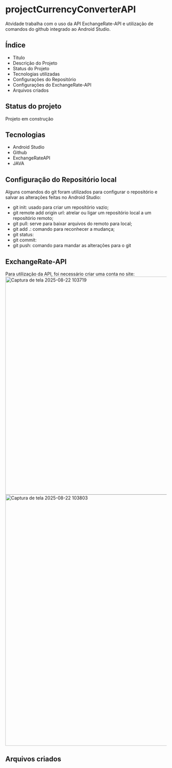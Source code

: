 # projectCurrencyConverterAPI
Atvidade trabalha com o uso da API ExchangeRate-API e utilização de comandos do github integrado ao Android Studio.

## Índice
* Título
* Descrição do Projeto
* Status do Projeto
* Tecnologias utilizadas 
* Configurações do Repositório
* Configurações do ExchangeRate-API
* Arquivos criados

## Status do projeto
Projeto em construção 

## Tecnologias 
- Android Studio
- Github
- ExchangeRateAPI
- JAVA


## Configuração do Repositório local 
 Alguns comandos do git foram utilizados para configurar o repositório e salvar as alterações feitas no Android Studio:

 - git init: usado para criar um repositório vazio;
 - git remote add origin url: atrelar ou ligar um repositório local a um  repositório remoto;
- git pull: serve para baixar arquivos do remoto para local;
- git add .: comando para reconhecer a mudança;
- git status:
- git commit: 
- git push: comando para mandar as alterações para o git

## ExchangeRate-API
Para utilização da API, foi necessário criar uma conta no site:
<img width="1462" height="680" alt="Captura de tela 2025-08-22 103719" src="https://github.com/user-attachments/assets/71bbf980-aae7-4399-9909-4fd4b974c760" />
<img width="1255" height="784" alt="Captura de tela 2025-08-22 103803" src="https://github.com/user-attachments/assets/cbedca2e-f201-4745-ab57-5df731cea00e" />

## Arquivos criados 

